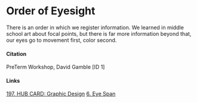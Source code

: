 # Order of Eyesight
There is an order in which we register information. We learned in middle school art about focal points, but there is far more information beyond that, our eyes go to movement first, color second. 

#### Citation

PreTerm Workshop, David Gamble [ID 1]

#### Links
[197. HUB CARD: Graphic Design](197_HUB__Graphic_Design_Tips.md)
[6. Eye Span](6_Eye_Span.md)
